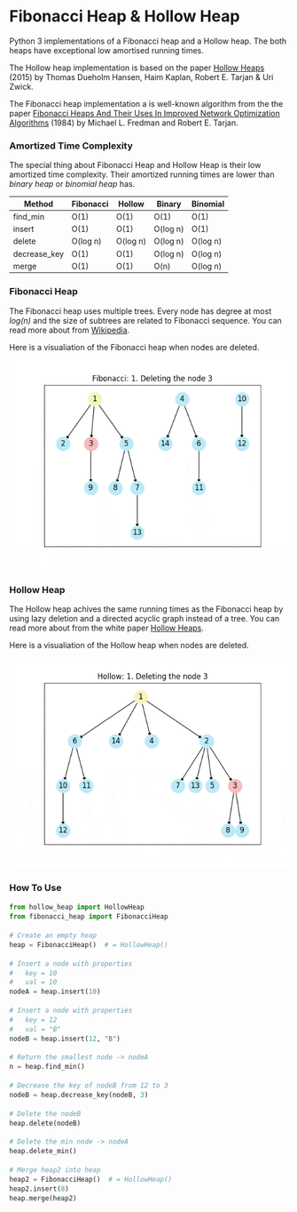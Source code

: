 # Fibonacci Heap & Hollow Heap

Python 3 implementations of a Fibonacci heap and a Hollow heap. The both heaps have exceptional low amortised running times.

The Hollow heap implementation is based on the paper [Hollow Heaps](https://arxiv.org/abs/1510.06535) (2015) by Thomas Dueholm Hansen, Haim Kaplan, Robert E. Tarjan & Uri Zwick.

The Fibonacci heap implementation a is well-known algorithm from the the paper [Fibonacci Heaps And Their Uses In Improved Network Optimization Algorithms](https://ieeexplore.ieee.org/document/715934) (1984) by
Michael L. Fredman and Robert E. Tarjan.

### Amortized Time Complexity

The special thing about Fibonacci Heap and Hollow Heap is their low amortized time complexity. Their amortized running times are lower than _binary heap_ or _binomial heap_ has.

| Method       | Fibonacci | Hollow   | Binary   | Binomial |
| ------------ | --------- | -------- | -------- | -------- |
| find_min     | O(1)      | O(1)     | O(1)     | O(1)     |
| insert       | O(1)      | O(1)     | O(log n) | O(1)     |
| delete       | O(log n)  | O(log n) | O(log n) | O(log n) |
| decrease_key | O(1)      | O(1)     | O(log n) | O(log n) |
| merge        | O(1)      | O(1)     | O(n)     | O(log n) |

### Fibonacci Heap

The Fibonacci heap uses multiple trees. Every node has degree at most _log(n)_ and the size of subtrees are related to Fibonacci sequence. You can read more about from [Wikipedia](https://en.wikipedia.org/wiki/Fibonacci_heap).

Here is a visualiation of the Fibonacci heap when nodes are deleted.

<p align="center">
  <img src="https://github.com/Frans-L/Algorithm-Challenge-Heaps/blob/master/visualize/fibonacci.gif?raw=true" alt="Deleting nodes"/>
</p>

### Hollow Heap

The Hollow heap achives the same running times as the Fibonacci heap by using lazy deletion and a directed acyclic graph instead of a tree. You can read more about from the white paper [Hollow Heaps](https://arxiv.org/abs/1510.06535).

Here is a visualiation of the Hollow heap when nodes are deleted.

<p align="center">
  <img src="https://github.com/Frans-L/Algorithm-Challenge-Heaps/blob/master/visualize/hollow.gif?raw=true" alt="Deleting nodes"/>
</p>

### How To Use

```python
from hollow_heap import HollowHeap
from fibonacci_heap import FibonacciHeap

# Create an empty heap
heap = FibonacciHeap()  # = HollowHeap()

# Insert a node with properties
#   key = 10
#   val = 10
nodeA = heap.insert(10)

# Insert a node with properties
#   key = 12
#   val = "B"
nodeB = heap.insert(12, "B")

# Return the smallest node -> nodeA
n = heap.find_min()

# Decrease the key of nodeB from 12 to 3
nodeB = heap.decrease_key(nodeB, 3)

# Delete the nodeB
heap.delete(nodeB)

# Delete the min node -> nodeA
heap.delete_min()

# Merge heap2 into heap
heap2 = FibonacciHeap()  # = HollowHeap()
heap2.insert(8)
heap.merge(heap2)

```
